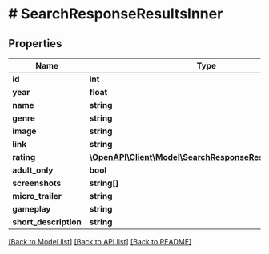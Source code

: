 # # SearchResponseResultsInner

## Properties

Name | Type | Description | Notes
------------ | ------------- | ------------- | -------------
**id** | **int** |  | [optional]
**year** | **float** |  | [optional]
**name** | **string** |  | [optional]
**genre** | **string** |  | [optional]
**image** | **string** |  | [optional]
**link** | **string** |  | [optional]
**rating** | [**\OpenAPI\Client\Model\SearchResponseResultsInnerRating**](SearchResponseResultsInnerRating.md) |  | [optional]
**adult_only** | **bool** |  | [optional]
**screenshots** | **string[]** |  | [optional]
**micro_trailer** | **string** |  | [optional]
**gameplay** | **string** |  | [optional]
**short_description** | **string** |  | [optional]

[[Back to Model list]](../../README.md#models) [[Back to API list]](../../README.md#endpoints) [[Back to README]](../../README.md)
